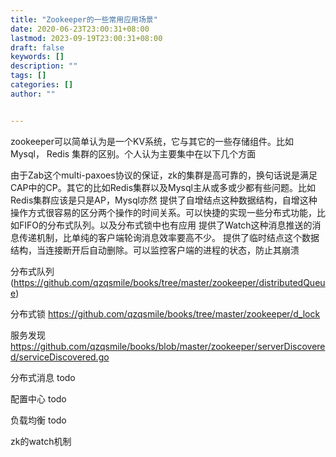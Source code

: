 ```yaml
---
title: "Zookeeper的一些常用应用场景"
date: 2020-06-23T23:00:31+08:00
lastmod: 2023-09-19T23:00:31+08:00
draft: false
keywords: []
description: ""
tags: []
categories: []
author: ""


---
```



zookeeper可以简单认为是一个KV系统，它与其它的一些存储组件。比如 Mysql， Redis 集群的区别。个人认为主要集中在以下几个方面

由于Zab这个multi-paxoes协议的保证，zk的集群是高可靠的，换句话说是满足CAP中的CP。其它的比如Redis集群以及Mysql主从或多或少都有些问题。比如Redis集群应该是只是AP，Mysql亦然
提供了自增结点这种数据结构，自增这种操作方式很容易的区分两个操作的时间关系。可以快捷的实现一些分布式功能，比如FIFO的分布式队列。以及分布式锁中也有应用
提供了Watch这种消息推送的消息传递机制，比单纯的客户端轮询消息效率要高不少。
提供了临时结点这个数据结构，当连接断开后自动删除。可以监控客户端的进程的状态，防止其崩溃

分布式队列
(https://github.com/qzqsmile/books/tree/master/zookeeper/distributedQueue)

分布式锁
https://github.com/qzqsmile/books/tree/master/zookeeper/d_lock

服务发现
https://github.com/qzqsmile/books/blob/master/zookeeper/serverDiscovered/serviceDiscovered.go

分布式消息
todo

配置中心
todo

负载均衡
todo

zk的watch机制

<!--more-->
